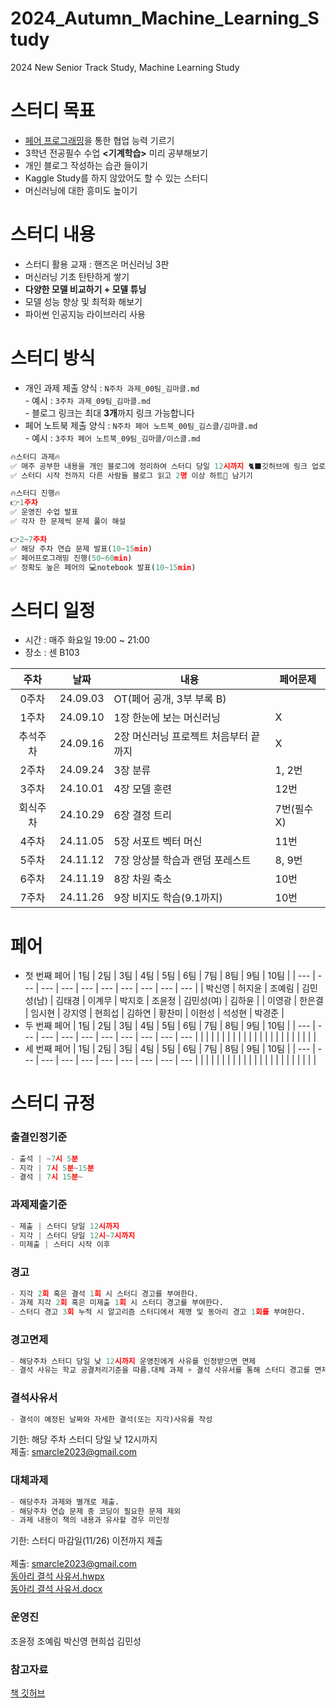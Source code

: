 # 2024_Autumn_Machine_Learning_Study
2024 New Senior Track Study, Machine Learning Study
# 스터디 목표
- [페어 프로그래밍](https://erratic-infinity-699.notion.site/888ebbfa2a014a2da1605d65def15dba)을 통한 협업 능력 기르기
- 3학년 전공필수 수업 **<기계학습>** 미리 공부해보기
- 개인 블로그 작성하는 습관 들이기
- Kaggle Study를 하지 않았어도 할 수 있는 스터디
- 머신러닝에 대한 흥미도 높이기

# 스터디 내용
- 스터디 활용 교재 : 핸즈온 머신러닝 3판
- 머신러닝 기초 탄탄하게 쌓기
- **다양한 모델 비교하기 + 모델 튜닝**
- 모델 성능 향상 및 최적화 해보기
- 파이썬 인공지능 라이브러리 사용

# 스터디 방식
- 개인 과제 제출 양식 : `N주차 과제_00팀_김마클.md` <br>
      - 예시 : `3주차 과제_09팀_김마클.md`   
      - 블로그 링크는 최대 **3개**까지 링크 가능합니다
- 페어 노트북 제출 양식 : `N주차 페어 노트북_00팀_김스클/김마클.md` <br>
      - 예시 : `3주차 페어 노트북_09팀_김마클/이스클.md`
```python
🔥스터디 과제🔥
✅ 매주 공부한 내용을 개인 블로그에 정리하여 스터디 당일 12시까지 🐈‍⬛깃허브에 링크 업로드
✅ 스터디 시작 전까지 다른 사람들 블로그 읽고 2명 이상 하트💙 남기기

🔥스터디 진행🔥
👉1주차
✅ 운영진 수업 발표
✅ 각자 한 문제씩 문제 풀이 해설

👉2~7주차
✅ 해당 주차 연습 문제 발표(10~15min)
✅ 페어프로그래밍 진행(50~60min)
✅ 정확도 높은 페어의 💻notebook 발표(10~15min)
```

# 스터디 일정
- 시간 : 매주 화요일 19:00 ~ 21:00
- 장소 : 센 B103

|주차|날짜|내용|페어문제|
|:---:|:---:|---|---|
|0주차|24.09.03|OT(페어 공개, 3부 부록 B)||
|1주차|24.09.10|1장 한눈에 보는 머신러닝|X|
|추석주차|24.09.16|2장 머신러닝 프로젝트 처음부터 끝까지|X|
|2주차|24.09.24|3장 분류|1, 2번|
|3주차|24.10.01|4장 모델 훈련|12번|
|회식주차|24.10.29|6장 결정 트리|7번(필수X)|
|4주차|24.11.05|5장 서포트 벡터 머신|11번|
|5주차|24.11.12|7장 앙상블 학습과 랜덤 포레스트|8, 9번|
|6주차|24.11.19|8장 차원 축소|10번|
|7주차|24.11.26|9장 비지도 학습(9.1까지)|10번|

# 페어
- 첫 번째 페어
    | 1팀 | 2팀 | 3팀 | 4팀 | 5팀 | 6팀 | 7팀 | 8팀 | 9팀 | 10팀 |
    | --- | --- | --- | --- | --- | --- | --- | --- | --- | --- |
    | 박신영 | 허지윤 | 조예림 | 김민성(남) | 김태경 | 이계무 | 박지호 | 조윤정 | 김민성(여) | 김하윤 |
    | 이영광 | 한은결 | 임시현 | 강지영 | 현희섭 | 김하연 | 황찬미 | 이헌성 | 석성현 | 박경준 |
- 두 번째 페어
    | 1팀 | 2팀 | 3팀 | 4팀 | 5팀 | 6팀 | 7팀 | 8팀 | 9팀 | 10팀 |
    | --- | --- | --- | --- | --- | --- | --- | --- | --- | --- |
    |  |  |  |  |  |  |  |  |  |  |
    |  |  |  |  |  |  |  |  |  |  |
- 세 번째 페어
    | 1팀 | 2팀 | 3팀 | 4팀 | 5팀 | 6팀 | 7팀 | 8팀 | 9팀 | 10팀 |
    | --- | --- | --- | --- | --- | --- | --- | --- | --- | --- |
    |  |  |  |  |  |  |  |  |  |  |
    |  |  |  |  |  |  |  |  |  |  |
  
# 스터디 규정
### 출결인정기준
```python
- 출석 | ~7시 5분
- 지각 | 7시 5분~15분
- 결석 | 7시 15분~
```

### 과제제출기준
```python
- 제출 | 스터디 당일 12시까지
- 지각 | 스터디 당일 12시~7시까지
- 미제출 | 스터디 시작 이후
```

### 경고
```python
- 지각 2회 혹은 결석 1회 시 스터디 경고를 부여한다.
- 과제 지각 2회 혹은 미제출 1회 시 스터디 경고를 부여한다.
- 스터디 경고 3회 누적 시 알고리즘 스터디에서 제명 및 동아리 경고 1회를 부여한다.
```

### 경고면제
```python
- 해당주차 스터디 당일 낮 12시까지 운영진에게 사유를 인정받으면 면제
- 결석 사유는 학교 공결처리기준을 따름.대체 과제 + 결석 사유서를 통해 스터디 경고를 면제받을 수 있다.
```

### 결석사유서
```python
- 결석이 예정된 날짜와 자세한 결석(또는 지각)사유를 작성
```
기한: 해당 주차 스터디 당일 낮 12시까지<br>
제출: smarcle2023@gmail.com

### 대체과제
```python
- 해당주차 과제와 별개로 제출.
- 해당주차 연습 문제 중 코딩이 필요한 문제 제외
- 과제 내용이 책의 내용과 유사할 경우 미인정
```
기한: 스터디 마감일(11/26) 이전까지 제출<br> <br>
제출: smarcle2023@gmail.com <br>
[동아리 결석 사유서.hwpx](https://github.com/sejongsmarcle/2024_Autumn_Machine_Learning_Study/blob/main/%EB%8F%99%EC%95%84%EB%A6%AC%20%EA%B2%B0%EC%84%9D%20%EC%82%AC%EC%9C%A0%EC%84%9C.hwpx)<br>
[동아리 결석 사유서.docx](https://github.com/sejongsmarcle/2024_Autumn_Machine_Learning_Study/blob/main/%EB%8F%99%EC%95%84%EB%A6%AC%20%EA%B2%B0%EC%84%9D%20%EC%82%AC%EC%9C%A0%EC%84%9C_word%EC%9A%A9.docx)

### 운영진
조윤정 조예림 박신영 현희섭 김민성

### 참고자료
[책 깃허브](https://github.com/rickiepark/handson-ml3)
